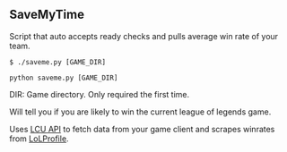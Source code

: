 ## SaveMyTime

Script that auto accepts ready checks and pulls average win rate of your team.

```
$ ./saveme.py [GAME_DIR]
```
```
python saveme.py [GAME_DIR]
```

DIR: Game directory. Only required the first time.

Will tell you if you are likely to win the current league of legends game.

Uses [LCU API](http://www.mingweisamuel.com/lcu-schema/tool) to fetch data from your game client and scrapes winrates from [LoLProfile](https://lolprofile.net).
